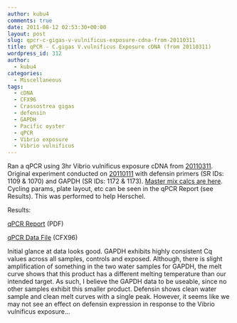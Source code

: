 ```yaml
---
author: kubu4
comments: true
date: 2011-08-12 02:53:30+00:00
layout: post
slug: qpcr-c-gigas-v-vulnificus-exposure-cdna-from-20110311
title: qPCR - C.gigas V.vulnificus Exposure cDNA (from 20110311)
wordpress_id: 312
author:
  - kubu4
categories:
  - Miscellaneous
tags:
  - cDNA
  - CFX96
  - Crassostrea gigas
  - defensin
  - GAPDH
  - Pacific oyster
  - qPCR
  - Vibrio exposure
  - Vibrio vulnificus
---
```


Ran a qPCR using 3hr Vibrio vulnificus exposure cDNA from [20110311](/Sam%27s+Working+Notebook+Jan+2011+-+March+2011#sjw20110311). Original experiment conducted on [20110111](/Sam%27s+Working+Notebook+Jan+2011+-+March+2011#sjw20110111) with defensin primers (SR IDs: 1109 & 1070) and GAPDH (SR IDs: 1172 & 1173). [Master mix calcs are here](https://eagle.fish.washington.edu/Arabidopsis/Notebook%20Workup%20Files/20110811-01.jpg). Cycling params, plate layout, etc can be seen in the qPCR Report (see Results). This was performed to help Herschel.

Results:

[qPCR Report](https://purplepelican.fish.washington.edu/~srlab/qpcr/Sam/CFX96/Roberts%20Lab_2011-08-11%2009-47-09_CC009827.pdf) (PDF)

[qPCR Data File](https://purplepelican.fish.washington.edu/~srlab/qpcr/Sam/CFX96/Roberts%20Lab_2011-08-11%2009-47-09_CC009827.pcrd) (CFX96)

Initial glance at data looks good. GAPDH exhibits highly consistent Cq values across all samples, controls and exposed. Although, there is slight amplification of something in the two water samples for GAPDH, the melt curve shows that this product has a different melting temperature than our intended target. As such, I believe the GAPDH data to be useable, since no other samples exhibit this smaller product. Defensin shows clean water sample and clean melt curves with a single peak. However, it seems like we may not see an effect on defensin expression in response to the Vibrio vulnificus exposure...
